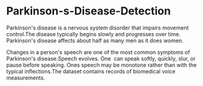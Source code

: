 # Parkinson-s-Disease-Detection
Parkinson's disease is a nervous system disorder that impairs movement control.The disease typically begins slowly and progresses over time. Parkinson's disease affects about half as many men as it does women.


Changes in a person's speech are one of the most common symptoms of Parkinson's disease.Speech evolves. One  can speak softly, quickly, slur, or pause before speaking. Ones speech may be monotone rather than with the typical inflections.The dataset contains records of biomedical voice measurements. 
